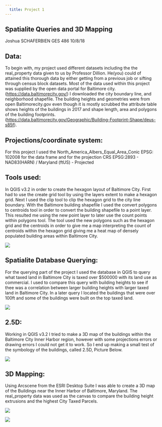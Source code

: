 ```yaml
---
  title: Project 1
---
```

## Spatialite Queries and 3D Mapping

 Joshua SCHAFERBIEN   GES 486 10/8/18

## Data:

To begin with, my project used different datasets including the the real_property data given to us by Professor Dillion. He(you) could of attained this thorough data by either getting from a previous job or sifting through census block datasets.
Most of the data used within this project was supplied by the open data portal for Baltimore city.(https://data.baltimorecity.gov/) I downloaded the city boundary line, and neighborhood shapefile. The building heights and geometries were from open Baltimorecity.gov even though it is mostly scrubbed the attribute table shows heights of the buildings in 2017 and shape length, area and polygons of the building footprints. (https://data.baltimorecity.gov/Geographic/Building-Footprint-Shape/deus-s85f).

## Projections/coordinate system:

For this project I used the North_America_Albers_Equal_Area_Conic EPSG: 102008 for the data frame and for the projection
CRS
EPSG:2893 - NAD83(HARN) / Maryland (ftUS) - Projected



## Tools used:
In QGIS v3.2 in order to create the hexagon layout of Baltimore City. First had to use the create grid tool by using the layers extent to make a hexagon grid. Next I used the clip tool to clip the hexagon grid to the city line boundary. With the Baltimore building shapefile I used the convert polygons to centroids tool in order to convert the building shapefile to a point layer. This resulted me using the new point layer to later use the count points within polygons tool. The tool used the new polygons such as the hexagon grid and the centroids in order to give me a map interpreting the count of centroids within the hexagon grid giving me a heat map of densely populated building areas within Baltimore City.

![](https://i.imgur.com/nBKcMTQ.png)

## Spatialite Database Querying:

For the querying part of the project I used the database in QGIS to query what taxed land in Baltimore City is taxed over $500000 with its land use as commercial. I used to compare this query with building heights to see if thee was a correlation between larger building heights with larger taxed land in Baltimore City. In a later query I located the buildings that were over 100ft and some of the buildings were built on the top taxed land.

![](https://i.imgur.com/OwsMy8X.gif)

## 2.5D:

Working in QGIS v3.2 I tried to make a 3D map of the buildings within the Baltimore City Inner Harbor region, however with some projections errors or drawing errors I could not get it to work. So I end up making a small test of the symbology of the buildings, called 2.5D, Picture Below.

![](https://i.imgur.com/VTM1EUF.jpg)

## 3D Mapping:

Using Arcscene from the ESRI Desktop Suite I was able to create a 3D map of the Buildings near the Inner Harbor of Baltimore, Maryland. The real_property data was used as the canvas to compare the building height extrusions and the highest City Taxed Parcels.

![](https://i.imgur.com/WXVxTQw.gif)

![](https://i.imgur.com/kWdo2yA.gif)
